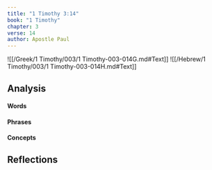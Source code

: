 ```yaml
---
title: "1 Timothy 3:14"
book: "1 Timothy"
chapter: 3
verse: 14
author: Apostle Paul
---
```

![[/Greek/1 Timothy/003/1 Timothy-003-014G.md#Text]]
![[/Hebrew/1 Timothy/003/1 Timothy-003-014H.md#Text]]

## Analysis

#### Words

#### Phrases

#### Concepts

## Reflections
